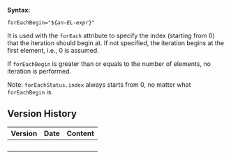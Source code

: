 **Syntax:**

`forEachBegin="${`*`an-EL-expr`*`}"`

It is used with the `forEach` attribute to specify the index (starting
from 0) that the iteration should begin at. If not specified, the
iteration begins at the first element, i.e., 0 is assumed.

If `forEachBegin` is greater than or equals to the number of elements,
no iteration is performed.

Note: `forEachStatus.index` always starts from 0, no matter what
`forEachBegin` is.

## Version History

| Version | Date | Content |
|---------|------|---------|
|         |      |         |
